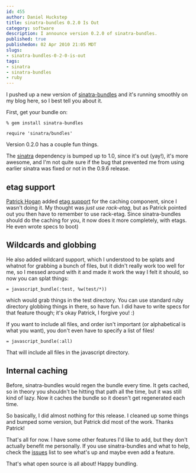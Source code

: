 ```yaml
--- 
id: 455
author: Daniel Huckstep
title: sinatra-bundles 0.2.0 Is Out
category: software
description: I announce version 0.2.0 of sinatra-bundles.
published: true
publishedon: 02 Apr 2010 21:05 MDT
slugs: 
- sinatra-bundles-0-2-0-is-out
tags: 
- sinatra
- sinatra-bundles
- ruby
---
```

I pushed up a new version of
[sinatra-bundles](http://github.com/darkhelmet/sinatra-bundles) and it's
running smoothly on my blog here, so I best tell you about it.

First, get your bundle on:

    % gem install sinatra-bundles

    require 'sinatra/bundles'

Version 0.2.0 has a couple fun things.

The [sinatra](http://github.com/sinatra/sinatra) dependency is bumped up
to 1.0, since it's out
(yay!), it's more awesome, and I'm not quite sure if the bug that prevented me from using earlier sinatra was fixed or not in the 0.9.6 release.

## etag support

[Patrick Hogan](http://github.com/pbhogan) added [etag support](http://github.com/darkhelmet/sinatra-bundles/commit/140cd0e23285519fa03727dde9c47365824e9af2) for the caching component, since I wasn't doing it. My thought was *just use rack-etag*, but as Patrick pointed out you then have to remember to use rack-etag. Since sinatra-bundles should do the caching for you, it now does it more completely, with etags. He even wrote specs to boot)

## Wildcards and globbing

He also added wildcard support, which I understood to be splats and
whatnot for grabbing a bunch of files, but it didn't really work too
well for me, so I messed around with it and made it work the way I felt
it should, so now you can splat things:

    = javascript_bundle(:test, %w(test/*))

which would grab things in the test directory. You can use standard ruby
directory globbing things in there, so have fun. I did have to write
specs for that feature though; it's okay Patrick, I forgive you! :)

If you want to include all files, and order isn't important (or
alphabetical is what you want), you don't even have to specify a list of
files!

    = javascript_bundle(:all)

That will include all files in the javascript directory.

## Internal caching

Before, sinatra-bundles would regen the bundle every time. It gets
cached, so in theory you shouldn't be hitting that path all the time,
but it was still kind of lazy. Now it caches the bundle so it doesn't
get regenerated each time.

So basically, I did almost nothing for this release. I cleaned up some
things and bumped some version, but Patrick did most of the work. Thanks
Patrick!

That's all for now. I have some other features I'd like to add, but they
don't actually benefit me personally. If you use sinatra-bundles and
what to help, check the
[issues](http://github.com/darkhelmet/sinatra-bundles/issues) list to
see what's up and maybe even add a feature.

That's what open source is all about! Happy bundling.
